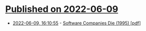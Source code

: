 # [Published on 2022-06-09](index.md)

* [2022-06-09, 16:10:55](https://news.ycombinator.com/item?id=31683008) - [Software Companies Die (1995) [pdf]](https://homepages.uc.edu/~thomam/Articles/HowSoftwareCompaniesDie.pdf)
